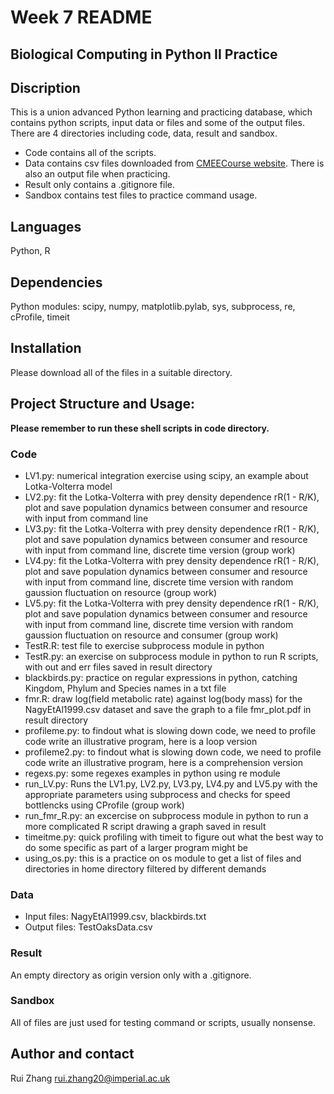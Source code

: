 # Week 7 README

## Biological Computing in Python II Practice
## Discription
This is a union advanced Python learning and practicing database, which contains python scripts, input data or files and some of the output files.
There are 4 directories including code, data, result and sandbox. 
- Code contains all of the scripts.
- Data contains csv files downloaded from [CMEECourse website](https://github.com/mhasoba/TheMulQuaBio/tree/master/content/data). There is also an output file when practicing. 
- Result only contains a .gitignore file.
- Sandbox contains test files to practice command usage.

## Languages
Python, R

## Dependencies
Python modules: scipy, numpy, matplotlib.pylab, sys, subprocess, re, cProfile, timeit

## Installation
Please download all of the files in a suitable directory.

## Project Structure and Usage: 
**Please remember to run these shell scripts in code directory.**
### Code
- LV1.py: numerical integration exercise using scipy, an example about Lotka-Volterra model
- LV2.py: fit the Lotka-Volterra with prey density dependence rR(1 - R/K), plot and save population dynamics between consumer and resource with input from command line
- LV3.py: fit the Lotka-Volterra with prey density dependence rR(1 - R/K), plot and save population dynamics between consumer and resource with input from command line, discrete time version (group work)
- LV4.py: fit the Lotka-Volterra with prey density dependence rR(1 - R/K), plot and save population dynamics between consumer and resource with input from command line, discrete time version with random gaussion fluctuation on resource (group work)
- LV5.py: fit the Lotka-Volterra with prey density dependence rR(1 - R/K), plot and save population dynamics between consumer and resource with input from command line, discrete time version with random gaussion fluctuation on resource and consumer (group work)
- TestR.R: test file to exercise subprocess module in python
- TestR.py: an exercise on subprocess module in python to run R scripts, with out and err files saved in result directory
- blackbirds.py: practice on regular expressions in python, catching Kingdom, Phylum and Species names in a txt file
- fmr.R: draw log(field metabolic rate) against log(body mass) for the NagyEtAl1999.csv dataset and save the graph to a file fmr_plot.pdf in result directory
- profileme.py: to findout what is slowing down code, we need to profile code write an illustrative program, here is a loop version
- profileme2.py: to findout what is slowing down code, we need to profile code write an illustrative program, here is a comprehension version
- regexs.py: some regexes examples in python using re module
- run_LV.py: Runs the LV1.py, LV2.py, LV3.py, LV4.py and LV5.py with the appropriate parameters using subprocess and checks for speed bottlencks using CProfile (group work)
- run_fmr_R.py: an excercise on subprocess module in python to run a more complicated R script drawing a graph saved in result
- timeitme.py: quick profiling with timeit to figure out what the best way to do some specific as part of a larger program might be
- using_os.py: this is a practice on os module to get a list of files and directories in home directory filtered by different demands


### Data
- Input files: NagyEtAl1999.csv, blackbirds.txt
- Output files: TestOaksData.csv

### Result
An empty directory as origin version only with a .gitignore.

### Sandbox
All of files are just used for testing command or scripts, usually nonsense.

## Author and contact
Rui Zhang   rui.zhang20@imperial.ac.uk